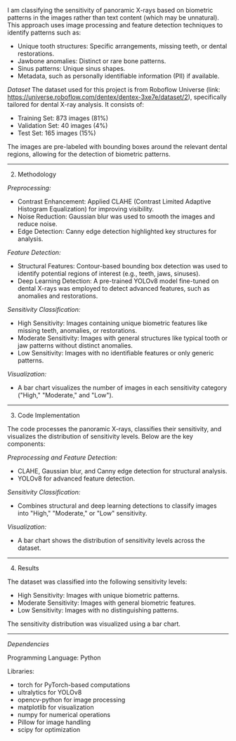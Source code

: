 I am classifying the sensitivity of panoramic X-rays based on biometric patterns in the images rather than text content (which may be unnatural). This approach uses image processing and feature detection techniques to identify patterns such as:

- Unique tooth structures: Specific arrangements, missing teeth, or dental restorations.
- Jawbone anomalies: Distinct or rare bone patterns.
- Sinus patterns: Unique sinus shapes.
- Metadata, such as personally identifiable information (PII) if available.

*Dataset*
The dataset used for this project is from Roboflow Universe (link: https://universe.roboflow.com/dentex/dentex-3xe7e/dataset/2), specifically tailored for dental X-ray analysis. It consists of:
- Training Set: 873 images (81%)
- Validation Set: 40 images (4%)
- Test Set: 165 images (15%)

The images are pre-labeled with bounding boxes around the relevant dental regions, allowing for the detection of biometric patterns.

----------------------------------------------------------------------------------------------------------------------------------------
2) Methodology
   
*Preprocessing:*
- Contrast Enhancement: Applied CLAHE (Contrast Limited Adaptive Histogram Equalization) for improving visibility.
- Noise Reduction: Gaussian blur was used to smooth the images and reduce noise.
- Edge Detection: Canny edge detection highlighted key structures for analysis.

*Feature Detection:*
- Structural Features: Contour-based bounding box detection was used to identify potential regions of interest (e.g., teeth, jaws, sinuses).
- Deep Learning Detection: A pre-trained YOLOv8 model fine-tuned on dental X-rays was employed to detect advanced features, such as anomalies and restorations.
  
*Sensitivity Classification:*
- High Sensitivity: Images containing unique biometric features like missing teeth, anomalies, or restorations.
- Moderate Sensitivity: Images with general structures like typical tooth or jaw patterns without distinct anomalies.
- Low Sensitivity: Images with no identifiable features or only generic patterns.
  
*Visualization:*
- A bar chart visualizes the number of images in each sensitivity category ("High," "Moderate," and "Low").


----------------------------------------------------------------------------------------------------------------------------------------
3) Code Implementation
   
The code processes the panoramic X-rays, classifies their sensitivity, and visualizes the distribution of sensitivity levels. Below are the key components:

*Preprocessing and Feature Detection:*
- CLAHE, Gaussian blur, and Canny edge detection for structural analysis.
- YOLOv8 for advanced feature detection.
  
*Sensitivity Classification:*
- Combines structural and deep learning detections to classify images into "High," "Moderate," or "Low" sensitivity.

*Visualization:*
- A bar chart shows the distribution of sensitivity levels across the dataset.

----------------------------------------------------------------------------------------------------------------------------------------
4) Results
   
The dataset was classified into the following sensitivity levels:

- High Sensitivity: Images with unique biometric patterns.
- Moderate Sensitivity: Images with general biometric features.
- Low Sensitivity: Images with no distinguishing patterns.
  
The sensitivity distribution was visualized using a bar chart.

----------------------------------------------------------------------------------------------------------------------------------------
*Dependencies*

Programming Language: Python

Libraries:
- torch for PyTorch-based computations
- ultralytics for YOLOv8
- opencv-python for image processing
- matplotlib for visualization
- numpy for numerical operations
- Pillow for image handling
- scipy for optimization

